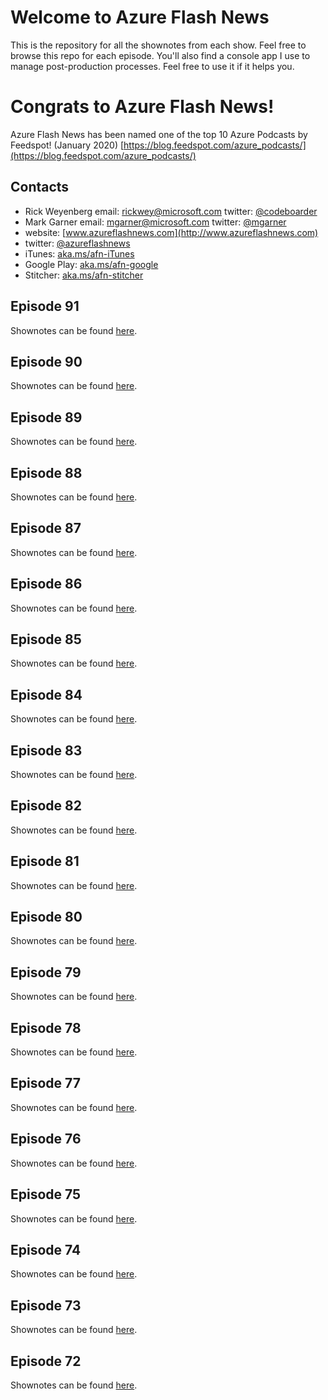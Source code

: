# Welcome to Azure Flash News

This is the repository for all the shownotes from each show.  Feel free to browse this repo for each episode.  You'll also find a console app I use to manage post-production processes.  Feel free to use it if it helps you.

# Congrats to Azure Flash News!
Azure Flash News has been named one of the top 10 Azure Podcasts by Feedspot!  (January 2020)
[https://blog.feedspot.com/azure_podcasts/](https://blog.feedspot.com/azure_podcasts/) 

## Contacts
* Rick Weyenberg  email: rickwey@microsoft.com twitter: [@codeboarder](https://www.twitter.com/codeboarder)
* Mark Garner email: mgarner@microsoft.com twitter: [@mgarner](https://www.twitter.com/mgarner)
* website: [www.azureflashnews.com](http://www.azureflashnews.com)
* twitter: [@azureflashnews](https://www.twitter.com/azureflashnews)
* iTunes: [aka.ms/afn-iTunes](https://aka.ms/afn-iTunes)
* Google Play: [aka.ms/afn-google](https://aka.ms/afn-google)
* Stitcher: [aka.ms/afn-stitcher](https://aka.ms/afn-stitcher)

## Episode 91
Shownotes can be found [here](episode-091.md).

## Episode 90
Shownotes can be found [here](episode-090.md).

## Episode 89
Shownotes can be found [here](episode-089.md).

## Episode 88
Shownotes can be found [here](episode-088.md).

## Episode 87
Shownotes can be found [here](episode-087.md).

## Episode 86
Shownotes can be found [here](episode-086.md).

## Episode 85
Shownotes can be found [here](episode-085.md).

## Episode 84
Shownotes can be found [here](episode-084.md).

## Episode 83
Shownotes can be found [here](episode-083.md).

## Episode 82
Shownotes can be found [here](episode-082.md).

## Episode 81
Shownotes can be found [here](episode-081.md).

## Episode 80
Shownotes can be found [here](episode-080.md).

## Episode 79
Shownotes can be found [here](episode-079.md).

## Episode 78
Shownotes can be found [here](episode-078.md).

## Episode 77
Shownotes can be found [here](episode-077.md).

## Episode 76
Shownotes can be found [here](episode-076.md).

## Episode 75
Shownotes can be found [here](episode-075.md).

## Episode 74
Shownotes can be found [here](episode-074.md).

## Episode 73
Shownotes can be found [here](episode-073.md).

## Episode 72
Shownotes can be found [here](episode-072.md).

